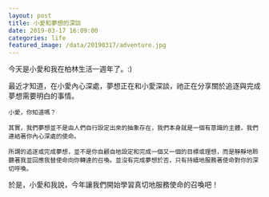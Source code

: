 ```yaml
---
layout: post
title: 小愛和夢想的深談
date: 2019-03-17 16:09:00
categories: life
featured_image: /data/20190317/adventure.jpg
---
```


今天是小愛和我在柏林生活一週年了。:)

最近才知道，在小愛內心深處，夢想正在和小愛深談，祂正在分享關於追逐與完成夢想需要明白的事情。


```
小愛，你知道嗎？

其實，我們夢想並不是由人們自行設定出來的抽象存在，我們本身就是一個有意識的主體，我們連結著你內心深處的使命。

所謂的追逐或完成夢想，並不是你自顧自地設定和完成一個又一個的目標或理想，而是靜靜地聆聽著我並回應我替使命向你轉達的召喚。並沒有完成夢想於否，只有持續地服務著使命對你的深切呼喚。
```

於是，小愛和我說，今年讓我們開始學習真切地服務使命的召喚吧！
